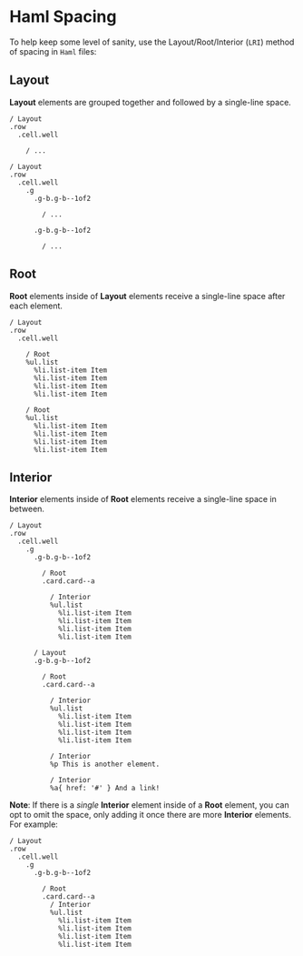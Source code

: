 Haml Spacing
============

To help keep some level of sanity, use the Layout/Root/Interior (`LRI`) method of spacing in `Haml` files:

Layout
------

**Layout** elements are grouped together and followed by a single-line space.

```haml
/ Layout
.row
  .cell.well
  
    / ...
    
/ Layout
.row
  .cell.well
    .g
      .g-b.g-b--1of2
  
        / ...
        
      .g-b.g-b--1of2
  
        / ...
```

Root
----

**Root** elements inside of **Layout** elements receive a single-line space after each element.

```haml
/ Layout
.row
  .cell.well
  
    / Root
    %ul.list
      %li.list-item Item
      %li.list-item Item
      %li.list-item Item
      %li.list-item Item
      
    / Root
    %ul.list
      %li.list-item Item
      %li.list-item Item
      %li.list-item Item
      %li.list-item Item
```

Interior
--------

**Interior** elements inside of **Root** elements receive a single-line space in between.

```haml
/ Layout
.row
  .cell.well
    .g
      .g-b.g-b--1of2
      
        / Root
        .card.card--a
          
          / Interior
          %ul.list
            %li.list-item Item
            %li.list-item Item
            %li.list-item Item
            %li.list-item Item
          
      / Layout
      .g-b.g-b--1of2
      
        / Root
        .card.card--a
        
          / Interior
          %ul.list
            %li.list-item Item
            %li.list-item Item
            %li.list-item Item
            %li.list-item Item
            
          / Interior
          %p This is another element.
          
          / Interior
          %a{ href: '#' } And a link!
```

**Note**: If there is a _single_ **Interior** element inside of a **Root** element, you can opt to omit the space, only adding it once there are more **Interior** elements. For example:

```haml
/ Layout
.row
  .cell.well
    .g
      .g-b.g-b--1of2
      
        / Root
        .card.card--a
          / Interior
          %ul.list
            %li.list-item Item
            %li.list-item Item
            %li.list-item Item
            %li.list-item Item
```
